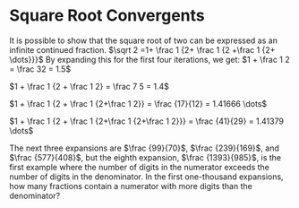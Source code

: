 # Square Root Convergents

It is possible to show that the square root of two can be expressed as an infinite continued fraction.
$\sqrt 2 =1+ \frac 1 {2+ \frac 1 {2 +\frac 1 {2+ \dots}}}$
By expanding this for the first four iterations, we get:
$1 + \frac 1 2 = \frac  32 = 1.5$

$1 + \frac 1 {2 + \frac 1 2} = \frac 7 5 = 1.4$

$1 + \frac 1 {2 + \frac 1 {2+\frac 1 2}} = \frac {17}{12} = 1.41666 \dots$

$1 + \frac 1 {2 + \frac 1 {2+\frac 1 {2+\frac 1 2}}} = \frac {41}{29} = 1.41379 \dots$

The next three expansions are $\frac {99}{70}$, $\frac {239}{169}$, and $\frac {577}{408}$, but the eighth expansion, $\frac {1393}{985}$, is the first example where the number of digits in the numerator exceeds the number of digits in the denominator.
In the first one-thousand expansions, how many fractions contain a numerator with more digits than the denominator?